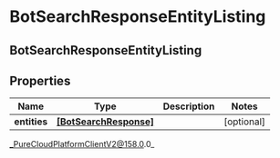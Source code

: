 # BotSearchResponseEntityListing

## BotSearchResponseEntityListing

## Properties

|Name | Type | Description | Notes|
|------------ | ------------- | ------------- | -------------|
| **entities** | [**[BotSearchResponse]**](BotSearchResponse) |  | [optional] |



_PureCloudPlatformClientV2@158.0.0_
